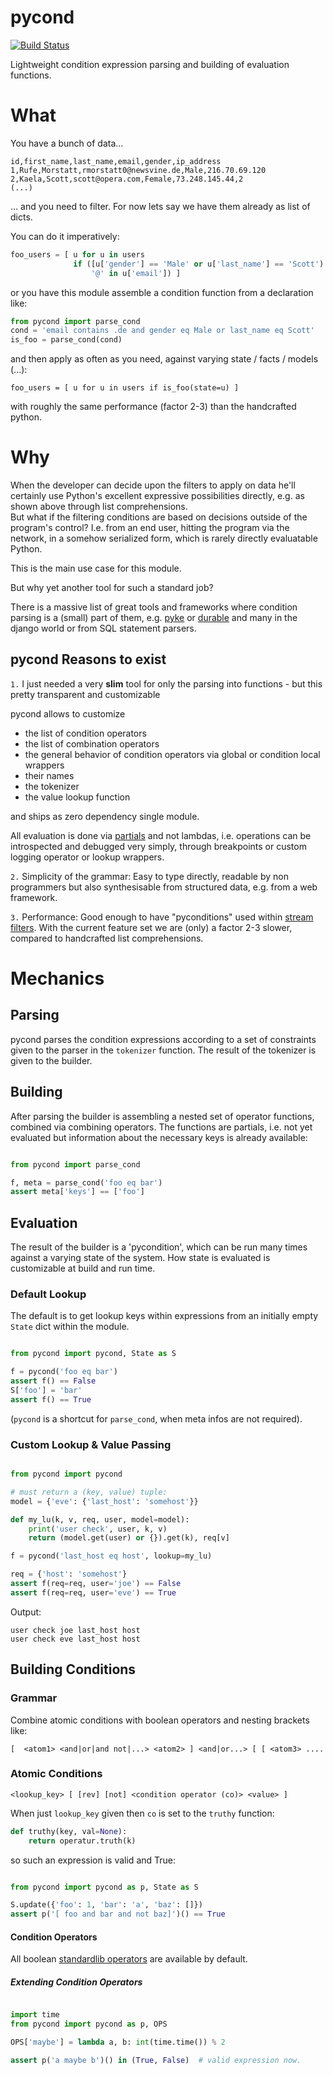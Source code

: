 # pycond


[![Build Status](https://travis-ci.org/axiros/pycond.svg?branch=master)](https://travis-ci.org/axiros/pycond)


Lightweight condition expression parsing and building of evaluation functions.

# What

You have a bunch of data...

```csv
id,first_name,last_name,email,gender,ip_address
1,Rufe,Morstatt,rmorstatt0@newsvine.de,Male,216.70.69.120
2,Kaela,Scott,scott@opera.com,Female,73.248.145.44,2
(...)
```

... and you need to filter. For now lets say we have them already as list of dicts.

You can do it imperatively:

```python
foo_users = [ u for u in users
              if ([u['gender'] == 'Male' or u['last_name'] == 'Scott') and
                  '@' in u['email']) ]
```

or you have this module assemble a condition function from a declaration like:

```python
from pycond import parse_cond
cond = 'email contains .de and gender eq Male or last_name eq Scott'
is_foo = parse_cond(cond)
```

and then apply as often as you need, against varying state / facts / models (...):

```
foo_users = [ u for u in users if is_foo(state=u) ]
```
with roughly the same performance (factor 2-3) than the handcrafted python.

# Why

When the developer can decide upon the filters to apply on data he'll certainly
use Python's excellent expressive possibilities directly, e.g. as shown above
through list comprehensions.   
But what if the filtering conditions are based on decisions outside of the program's
control? I.e. from an end user, hitting the program via the network, in a somehow serialized form, which is rarely directly evaluatable Python.

This is the main use case for this module.  

But why yet another tool for such a standard job?  

There is a massive list of great tools and frameworks where condition parsing is a (small) part of them, e.g. [pyke](http://pyke.sourceforge.net/) or [durable](https://pypi.python.org/pypi/durable_rules) and many in the django world or from SQL statement parsers.

## pycond Reasons to exist

`1.` I just needed a very **slim** tool for only the parsing into functions - but this pretty transparent and customizable

pycond allows to customize
- the list of condition operators
- the list of combination operators
- the general behavior of condition operators via global or condition local wrappers
- their names
- the tokenizer
- the value lookup function

and ships as zero dependency single module.

All evaluation is done via [partials](https://stackoverflow.com/a/3252425/4583360) and not lambdas, i.e. operations can be introspected and debugged very simply, through breakpoints or custom logging operator or lookup wrappers.

`2.` Simplicity of the grammar: Easy to type directly, readable by non
programmers but also synthesisable from structured data, e.g. from a web framework.


`3.` Performance: Good enough to have "pyconditions" used within [stream filters](https://github.com/ReactiveX/RxPY). With the current feature set we are (only) a factor 2-3 slower, compared to handcrafted list comprehensions.


# Mechanics

<!-- md_links_for: github -->
<!-- autogen tutorial -->

## Parsing
pycond parses the condition expressions according to a set of constraints given to the parser in the `tokenizer` function.
The result of the tokenizer is given to the builder.


## Building
After parsing the builder is assembling a nested set of operator functions, combined via combining operators.
The functions are partials, i.e. not yet evaluated but information about the necessary keys is already
available:

```python

from pycond import parse_cond

f, meta = parse_cond('foo eq bar')
assert meta['keys'] == ['foo']
```

## Evaluation

The result of the builder is a 'pycondition', which can be run many times against a varying state of the system.
How state is evaluated is customizable at build and run time.

### Default Lookup
The default is to get lookup keys within expressions from an initially empty `State` dict within the module.

```python

from pycond import pycond, State as S

f = pycond('foo eq bar')
assert f() == False
S['foo'] = 'bar'
assert f() == True
```

(`pycond` is a shortcut for `parse_cond`, when meta infos are not required).


### Custom Lookup & Value Passing

```python

from pycond import pycond

# must return a (key, value) tuple:
model = {'eve': {'last_host': 'somehost'}}

def my_lu(k, v, req, user, model=model):
    print('user check', user, k, v)
    return (model.get(user) or {}).get(k), req[v]

f = pycond('last_host eq host', lookup=my_lu)

req = {'host': 'somehost'}
assert f(req=req, user='joe') == False
assert f(req=req, user='eve') == True
```
Output:
```
user check joe last_host host
user check eve last_host host

```
## Building Conditions

### Grammar

Combine atomic conditions with boolean operators and nesting brackets like:

```
[  <atom1> <and|or|and not|...> <atom2> ] <and|or...> [ [ <atom3> ....
```

### Atomic Conditions

```
<lookup_key> [ [rev] [not] <condition operator (co)> <value> ]
```
When just `lookup_key` given then `co` is set to the `truthy` function:

```python
def truthy(key, val=None):
    return operatur.truth(k)
```

so such an expression is valid and True:

```python

from pycond import pycond as p, State as S

S.update({'foo': 1, 'bar': 'a', 'baz': []})
assert p('[ foo and bar and not baz]')() == True
```

#### Condition Operators

All boolean [standardlib operators](https://docs.python.org/2/library/operator.html) are available by default.

##### Extending Condition Operators

```python

import time
from pycond import pycond as p, OPS

OPS['maybe'] = lambda a, b: int(time.time()) % 2

assert p('a maybe b')() in (True, False)  # valid expression now.
```
<!-- autogen tutorial -->
